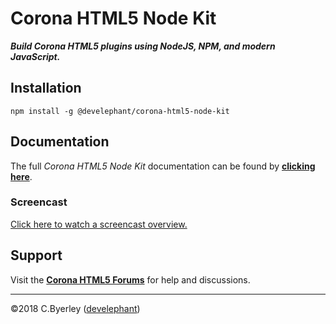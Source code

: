 # Corona HTML5 Node Kit

___Build Corona HTML5 plugins using NodeJS, NPM, and modern JavaScript.___

## Installation

```
npm install -g @develephant/corona-html5-node-kit
```

## Documentation

The full _Corona HTML5 Node Kit_ documentation can be found by __[clicking here](https://develephant.github.io/corona-html5-node-kit-docs/)__.

### Screencast

[Click here to watch a screencast overview.](https://www.youtube.com/watch?v=fvnAW0F3a6s)

## Support

Visit the __[Corona HTML5 Forums](https://forums.coronalabs.com/forum/637-html5/)__ for help and discussions.

---

&copy;2018 C.Byerley ([develephant](https://develephant.com))